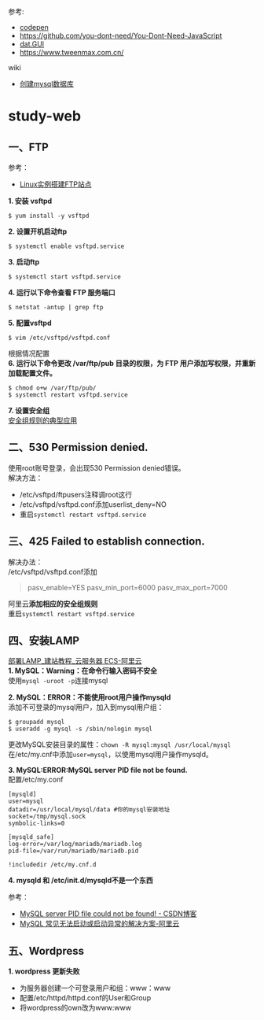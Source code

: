 参考:
* [codepen](https://codepen.io/)
* https://github.com/you-dont-need/You-Dont-Need-JavaScript
* [dat.GUI](https://github.com/dataarts/dat.gui)  
* https://www.tweenmax.com.cn/  

wiki
* [创建mysql数据库](https://github.com/nonelittlesong/study-web/wiki/create-database)

# study-web
## 一、FTP
参考：
* [Linux实例搭建FTP站点](https://help.aliyun.com/document_detail/86292.html?spm=a2c4g.11186623.6.794.12ae2c2dTJgDDd)

**1. 安装 vsftpd**  
```
$ yum install -y vsftpd
```
**2. 设置开机启动ftp**
```
$ systemctl enable vsftpd.service
```
**3. 启动ftp**  
```
$ systemctl start vsftpd.service
```
**4. 运行以下命令查看 FTP 服务端口**  
```
$ netstat -antup | grep ftp
```
**5. 配置vsftpd**  
```
$ vim /etc/vsftpd/vsftpd.conf
```
根据情况配置  
**6. 运行以下命令更改 /var/ftp/pub 目录的权限，为 FTP 用户添加写权限，并重新加载配置文件。**  
```
$ chmod o+w /var/ftp/pub/
$ systemctl restart vsftpd.service
```
**7. 设置安全组**  
[安全组规则的典型应用](https://help.aliyun.com/document_detail/58746.html?spm=a2c4g.11186623.2.22.516c24cestfkeM#ftp)  
## 二、530 Permission denied.
使用root账号登录，会出现530 Permission denied错误。  
解决方法：
* /etc/vsftpd/ftpusers注释调root这行
* /etc/vsftpd/vsftpd.conf添加userlist_deny=NO
* 重启`systemctl restart vsftpd.service`

## 三、425 Failed to establish connection.
解决办法：  
/etc/vsftpd/vsftpd.conf添加  
>pasv_enable=YES
>pasv_min_port=6000
>pasv_max_port=7000

阿里云**添加相应的安全组规则**  
重启`systemctl restart vsftpd.service`  

## 四、安装LAMP
[部署LAMP_建站教程_云服务器 ECS-阿里云](https://help.aliyun.com/document_detail/50774.html?spm=a2c4g.11186623.6.781.26262529FC4TsB)  
**1. MySQL：Warning：在命令行输入密码不安全**  
使用`mysql -uroot -p`连接mysql  

**2. MySQL：ERROR：不能使用root用户操作mysqld**  
添加不可登录的mysql用户，加入到mysql用户组：
```
$ groupadd mysql
$ useradd -g mysql -s /sbin/nologin mysql
```
更改MySQL安装目录的属性：`chown -R mysql:mysql /usr/local/mysql`  
在/etc/my.cnf中添加`user=mysql`，以使用mysql用户操作mysqld。  

**3. MySQL:ERROR:MySQL server PID file not be found.**  
配置/etc/my.conf
```
[mysqld]
user=mysql
datadir=/usr/local/mysql/data #你的mysql安装地址
socket=/tmp/mysql.sock
symbolic-links=0

[mysqld_safe]
log-error=/var/log/mariadb/mariadb.log
pid-file=/var/run/mariadb/mariadb.pid

!includedir /etc/my.cnf.d
```
**4. mysqld 和 /etc/init.d/mysqld不是一个东西**  


参考：
* [MySQL server PID file could not be found! - CSDN博客](https://blog.csdn.net/u010098331/article/details/50752667/)
* [MySQL 常见无法启动或启动异常的解决方案-阿里云](https://help.aliyun.com/knowledge_detail/41106.html?spm=5176.11065259.1996646101.searchclickresult.445457d6cPwppo#binlog%E4%B8%A2%E5%A4%B1)

## 五、Wordpress
**1. wordpress 更新失败**  
* 为服务器创建一个可登录用户和组：www：www
* 配置/etc/httpd/httpd.conf的User和Group
* 将wordpress的own改为www:www
